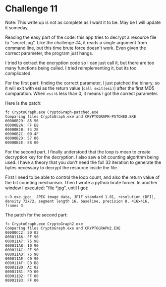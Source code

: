 # Challenge 11

Note: This write up is not as complete as I want it to be. May be I will update it someday.

Reading the easy part of the code: this app tries to decrypt a resource file to "secret.jpg". Like the challenge #4, it reads a single argument from command line, but this time brute force doesn't work. Even given the correct parameter, the program just hangs.

I tried to extract the encryption code so I can just call it, but there are too many functions being called. I tried reimplementing it, but its too complicated.

For the first part: finding the correct parameter, I just patched the binary, so it will exit with esi as the return value (`call exit(esi)`) after the first MD5 comparation. When `esi` is less than 0, it means I got the correct parameter.

Here is the patch:

    fc CryptoGraph.exe CryptoGraph-patched.exe
    Comparing files CryptoGraph.exe and CRYPTOGRAPH-PATCHED.EXE
    00000B29: 85 56
    00000B2A: FF E8
    00000B2B: 74 2E
    00000B2C: 09 4F
    00000B2D: 57 00
    00000B2E: E8 00

For the second part, I finally understood that the loop is mean to create decryption key for the decryption. I also saw a bit counting algorithm being used. I have a theory that you don't need the full 32 iteration to generate the bytes necessary to decrypt the resource inside the file.

First I need to be able to control the loop count, and also the return value of the bit counting mechanism. Then I wrote a python brute forcer. In another window I executed: "file *jpg", until I got:

    c-9.exe.jpg:  JPEG image data, JFIF standard 1.01, resolution (DPI), density 72x72, segment length 16, baseline, precision 8, 416x416, frames 3

The patch for the second part:

    fc CryptoGraph.exe CryptoGraph2.exe
    Comparing files CryptoGraph.exe and CRYPTOGRAPH2.EXE
    00000CC2: 20 02
    000011A6: FF 90
    000011A7: 75 90
    000011A8: 10 90
    000011AC: FF 90
    000011AD: 75 90
    000011AE: C0 90
    000011AF: E8 B8
    000011B0: AC 02
    000011B1: FD 00
    000011B2: FF 00
    000011B3: FF 00
